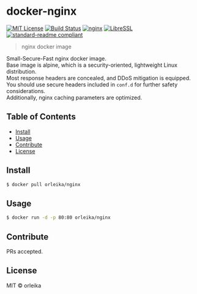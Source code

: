 # docker-nginx

[![MIT License](http://img.shields.io/badge/license-MIT-blue.svg?style=flat-square)](https://orleika.github.io/mit-license)
[![Build Status](https://img.shields.io/travis/orleika/docker-nginx/master.svg?style=flat-square)](https://travis-ci.org/orleika/docker-nginx)
[![nginx](http://img.shields.io/badge/nginx-v1.11.9-blue.svg?style=flat-square)](https://nginx.org/en/download.html)
[![LibreSSL](http://img.shields.io/badge/LibreSSL-v2.5.1-blue.svg?style=flat-square)](https://www.libressl.org/)
[![standard-readme compliant](https://img.shields.io/badge/standard--readme-OK-green.svg?style=flat-square)](https://github.com/RichardLitt/standard-readme)

> nginx docker image

Small-Secure-Fast nginx docker image.  
Base image is alpine, which is a security-oriented, lightweight Linux distribution.  
Most response headers are concealed, and DDoS mitigation is equipped.
You should use secure headers included in `conf.d` for further safety considerations.  
Additionally, nginx caching parameters are optimized.

## Table of Contents

- [Install](#install)
- [Usage](#usage)
- [Contribute](#contribute)
- [License](#license)

## Install

```sh
$ docker pull orleika/nginx
```

## Usage

```sh
$ docker run -d -p 80:80 orleika/nginx
```

## Contribute

PRs accepted.

## License

MIT © orleika
